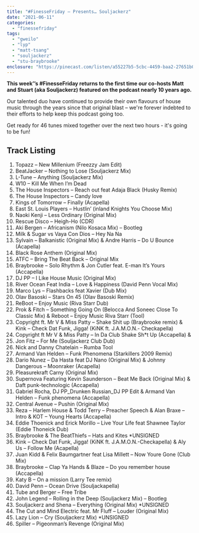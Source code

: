 ```yaml
---
title: "#FinesseFriday – Presents… Souljackerz"
date: "2021-06-11"
categories: 
  - "finessefriday"
tags: 
  - "gweilo"
  - "lyp"
  - "matt-tsang"
  - "souljackerz"
  - "stu-braybrooke"
enclosure: "https://pinecast.com/listen/a55227b5-5cbc-4459-baa2-27651b04d850.mp3 113747760 audio/mpeg "
---
```


**This week’’s #FinesseFriday returns to the first time our co-hosts Matt and Stuart (aka Souljackerz) featured on the podcast nearly 10 years ago.**

Our talented duo have continued to provide their own flavours of house music through the years since that original blast – we're forever indebted to their efforts to help keep this podcast going too.

Get ready for 46 tunes mixed together over the next two hours - it's going to be fun!

## Track Listing

1. Topazz – New Millenium (Freezzy Jam Edit)
2. BeatJacker – Nothing to Lose (Souljackerz Mix)
3. L-Tune – Anything (Souljackerz Mix)
4. W10 – Kill Me When I’m Dead
5. The House Inspectors – Reach out feat Adaja Black (Husky Remix)
6. The House Inspectors – Candy love
7. Kings of Tomorrow – Finally (Acapella)
8. East St. Louis Players – Hustlin’ (inland Knights You Choose Mix)
9. Naoki Kenji – Less Ordinary (Original Mix)
10. Rescue Disco – Heigh-Ho (CDR)
11. Aki Bergen – Africanism (Nilo Kosaca Mix) – Bootleg
12. Milk & Sugar vs Vaya Con Dios – Hey Na Na
13. Sylvain – Balkanistic (Original Mix) & Andre Harris – Do U Bounce (Acapella)
14. Black Rose Anthem (Original Mix)
15. ATFC – Bring The Beat Back – Original Mix
16. Braybrooke – Solo Rhythm & Jon Cutler feat. E-man It’s Yours (Accapella)
17. DJ PP – I Like House Music (Original Mix)
18. River Ocean Feat India – Love & Happiness (David Penn Vocal Mix)
19. Marco Lys – Flashbacks feat Xavier (Dub Mix)
20. Olav Basoski – Stars On 45 (Olav Basoski Remix)
21. ReBoot – Enjoy Music (Riva Starr Dub)
22. Prok & Fitch – Something Going On (Belocca And Soneec Close To Classic Mix) & Reboot – Enjoy Music Riva Starr (Tool)
23. Copyright ft. Mr V & Miss Patty – Shake Shit up (Braybrooke remix) & Kink – Check Dat Funk, Jigga! (KiNK ft. J.A.M.O.N.- Checkapella)
24. Copyright ft Mr V & Miss Patty – In Da Club Shake Sh\*t Up (Accapella) &
25. Jon Fitz – For Me (Souljackerz Club Dub)
26. Nick and Danny Chatelain – Rumba Tool
27. Armand Van Helden – Funk Phenomena (Starkillers 2009 Remix)
28. Dario Nunez – Da Hasta feat DJ Nano (Original Mix) & Johnny Dangerous – Moonraker (Acapella)
29. Pleasurekraft Carny (Original Mix)
30. Supernova Featuring Kevin Saunderson – Beat Me Back (Original Mix) & Daft punk-technologic (Accapella)
31. Gabriel Rocha, DJ PP\_Drunken Russian\_DJ PP Edit & Armand Van Helden – Funk phenomena (Accapella)
32. Central Avenue – Pushin (Original Mix)
33. Reza – Harlem House & Todd Terry – Preacher Speech & Alan Braxe – Intro & KOT – Young Hearts (Accapella)
34. Eddie Thoenick and Erick Morillo – Live Your Life feat Shawnee Taylor (Eddie Thoneick Dub)
35. Braybrooke & The BeatThiefs – Hats and Kites \*UNSIGNED
36. Kink – Check Dat Funk, Jigga! (KiNK ft. J.A.M.O.N.-Checkapella) & Aly Us – Follow Me (Acapella)
37. Juan Kidd & Felix Baumgartner feat Lisa Millett – Now Youre Gone (Club Mix)
38. Braybrooke – Clap Ya Hands & Blaze – Do you remember house (Accapella)
39. Katy B – On a mission (Larry Tee remix)
40. David Penn – Ocean Drive (Souljackapella)
41. Tube and Berger – Free Tribe
42. John Legend – Rolling in the Deep (Souljackerz Mix) – Bootleg
43. Souljackerz and Shena – Everything (Original Mix) \*UNSIGNED
44. The Cut and Mind Electric feat. Mr Fluff – Louder (Original Mix)
45. Lazy Lion – Cry (Souljackerz Mix) \*UNSIGNED
46. Spiller – Pigeonman’s Revenge (Original Mix)
